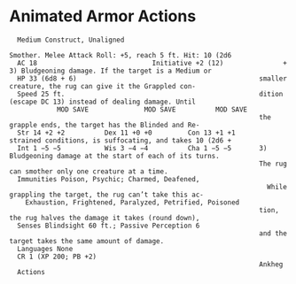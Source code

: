 # Animated Armor                                               Actions

      Medium Construct, Unaligned
                                                                   Smother. Melee Attack Roll: +5, reach 5 ft. Hit: 10 (2d6
      AC 18                             Initiative +2 (12)               + 3) Bludgeoning damage. If the target is a Medium or
      HP 33 (6d8 + 6)                                              smaller creature, the rug can give it the Grappled con-
      Speed 25 ft.                                                 dition (escape DC 13) instead of dealing damage. Until
                MOD SAVE              MOD SAVE          MOD SAVE
                                                                   the grapple ends, the target has the Blinded and Re-
      Str 14 +2 +2          Dex 11 +0 +0         Con 13 +1 +1      strained conditions, is suffocating, and takes 10 (2d6 +
      Int 1 −5 −5           Wis 3 −4 −4          Cha 1 −5 −5       3) Bludgeoning damage at the start of each of its turns.
                                                                   The rug can smother only one creature at a time.
      Immunities Poison, Psychic; Charmed, Deafened,
                                                                     While grappling the target, the rug can’t take this ac-
        Exhaustion, Frightened, Paralyzed, Petrified, Poisoned
                                                                   tion, the rug halves the damage it takes (round down),
      Senses Blindsight 60 ft.; Passive Perception 6
                                                                   and the target takes the same amount of damage.
      Languages None
      CR 1 (XP 200; PB +2)
                                                                   Ankheg
      Actions
